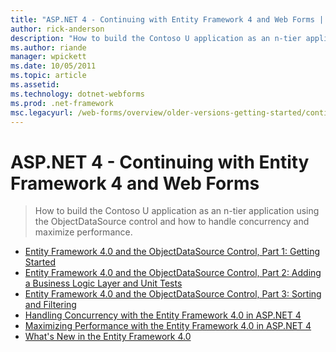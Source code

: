 ```yaml
---
title: "ASP.NET 4 - Continuing with Entity Framework 4 and Web Forms | Microsoft Docs"
author: rick-anderson
description: "How to build the Contoso U application as an n-tier application using the ObjectDataSource control and how to handle concurrency and maximize performance."
ms.author: riande
manager: wpickett
ms.date: 10/05/2011
ms.topic: article
ms.assetid: 
ms.technology: dotnet-webforms
ms.prod: .net-framework
msc.legacyurl: /web-forms/overview/older-versions-getting-started/continuing-with-ef
---
```

ASP.NET 4 - Continuing with Entity Framework 4 and Web Forms
====================
> How to build the Contoso U application as an n-tier application using the ObjectDataSource control and how to handle concurrency and maximize performance.


- [Entity Framework 4.0 and the ObjectDataSource Control, Part 1: Getting Started](using-the-entity-framework-and-the-objectdatasource-control-part-1-getting-started.md)
- [Entity Framework 4.0 and the ObjectDataSource Control, Part 2: Adding a Business Logic Layer and Unit Tests](using-the-entity-framework-and-the-objectdatasource-control-part-2-adding-a-business-logic-layer-and-unit-tests.md)
- [Entity Framework 4.0 and the ObjectDataSource Control, Part 3: Sorting and Filtering](using-the-entity-framework-and-the-objectdatasource-control-part-3-sorting-and-filtering.md)
- [Handling Concurrency with the Entity Framework 4.0 in ASP.NET 4](handling-concurrency-with-the-entity-framework-in-an-asp-net-web-application.md)
- [Maximizing Performance with the Entity Framework 4.0 in ASP.NET 4](maximizing-performance-with-the-entity-framework-in-an-asp-net-web-application.md)
- [What's New in the Entity Framework 4.0](what-s-new-in-the-entity-framework-4.md)